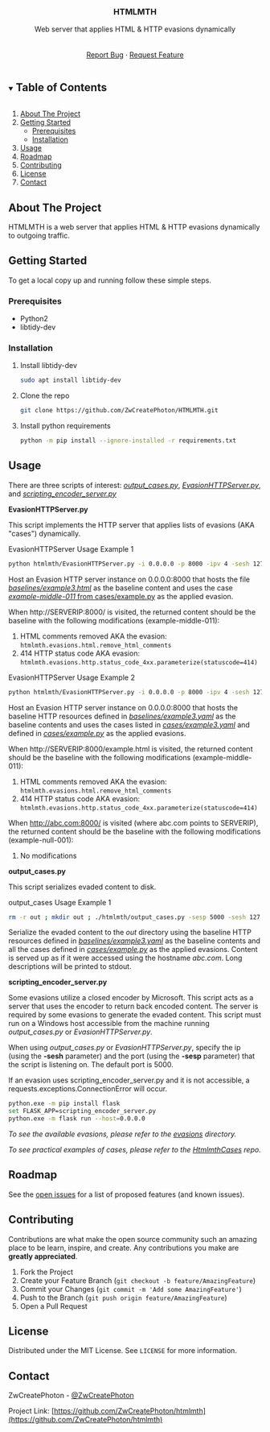 <!--
*** Thanks for checking out the Best-README-Template. If you have a suggestion
*** that would make this better, please fork the repo and create a pull request
*** or simply open an issue with the tag "enhancement".
*** Thanks again! Now go create something AMAZING! :D
***
***
***
*** To avoid retyping too much info. Do a search and replace for the following:
*** ZwCreatePhoton, htmlmth, @ZwCreatePhoton, email, HTMLMTH, Web server that applies HTML & HTTP evasions dynamically
-->



<!-- PROJECT SHIELDS -->
<!--
*** I'm using markdown "reference style" links for readability.
*** Reference links are enclosed in brackets [ ] instead of parentheses ( ).
*** See the bottom of this document for the declaration of the reference variables
*** for contributors-url, forks-url, etc. This is an optional, concise syntax you may use.
*** https://www.markdownguide.org/basic-syntax/#reference-style-links
-->
<!--
[![Contributors][contributors-shield]][contributors-url]
[![Forks][forks-shield]][forks-url]
[![Stargazers][stars-shield]][stars-url]
[![Issues][issues-shield]][issues-url]
[![MIT License][license-shield]][license-url]
[![LinkedIn][linkedin-shield]][linkedin-url]
-->


<!-- PROJECT LOGO -->
<br />
<p align="center">
  <a href="https://github.com/ZwCreatePhoton/htmlmth">
<!--    <img src="images/logo.png" alt="Logo" width="80" height="80"> -->
  </a>

  <h3 align="center">HTMLMTH</h3>

  <p align="center">
    Web server that applies HTML & HTTP evasions dynamically
    <br />
<!--    <a href="https://github.com/ZwCreatePhoton/htmlmth"><strong>Explore the docs »</strong></a> -->
    <br />
    <br />
    <!--
    <a href="https://github.com/ZwCreatePhoton/htmlmth">View Demo</a>
    ·
    -->
    <a href="https://github.com/ZwCreatePhoton/htmlmth/issues">Report Bug</a>
    ·
    <a href="https://github.com/ZwCreatePhoton/htmlmth/issues">Request Feature</a>
  </p>
</p>



<!-- TABLE OF CONTENTS -->
<details open="open">
  <summary><h2 style="display: inline-block">Table of Contents</h2></summary>
  <ol>
    <li>
      <a href="#about-the-project">About The Project</a>
    </li>
    <li>
      <a href="#getting-started">Getting Started</a>
      <ul>
        <li><a href="#prerequisites">Prerequisites</a></li>
        <li><a href="#installation">Installation</a></li>
      </ul>
    </li>
    <li><a href="#usage">Usage</a></li>
    <li><a href="#roadmap">Roadmap</a></li>
    <li><a href="#contributing">Contributing</a></li>
    <li><a href="#license">License</a></li>
    <li><a href="#contact">Contact</a></li>
  </ol>
</details>



<!-- ABOUT THE PROJECT -->
## About The Project

<!--
[![Product Name Screen Shot][product-screenshot]](https://example.com)
-->

HTMLMTH is a web server that applies HTML & HTTP evasions dynamically to outgoing traffic.


<!-- 
### Built With

* []()
* []()
* []()

-->



<!-- GETTING STARTED -->
## Getting Started

To get a local copy up and running follow these simple steps.

### Prerequisites

* Python2
* libtidy-dev


### Installation

1. Install libtidy-dev
   ```sh
   sudo apt install libtidy-dev
   ```
2. Clone the repo
   ```sh
   git clone https://github.com/ZwCreatePhoton/HTMLMTH.git
   ```
3. Install python requirements
   ```sh
   python -m pip install --ignore-installed -r requirements.txt
   ```

<!-- USAGE EXAMPLES -->
## Usage

There are three scripts of interest: [_output_cases.py_](htmlmth/output_cases.py), [_EvasionHTTPServer.py_](htmlmth/EvasionHTTPServer.py), and  [_scripting_encoder_server.py_](htmlmth/scripting_encoder_server.py)


**EvasionHTTPServer.py**

This script implements the HTTP server that applies lists of evasions (AKA "cases") dynamically.

EvasionHTTPServer Usage Example 1

```sh
python htmlmth/EvasionHTTPServer.py -i 0.0.0.0 -p 8000 -ipv 4 -sesh 127.0.0.1 -sesp 5000 -b baselines/example.html -c cases/example.py -tc example-middle-011
```

Host an Evasion HTTP server instance on 0.0.0.0:8000 that hosts the file [_baselines/example3.html_](baselines/example3.html) as the baseline content and uses the case [*example-middle-011* from cases/example.py](https://github.com/ZwCreatePhoton/htmlmth/blob/main/cases/example.py#L15) as the applied evasion.

When http://SERVERIP:8000/ is visited, the returned content should be the baseline with the following modifications (example-middle-011):

1. HTML comments removed AKA the evasion: `htmlmth.evasions.html.remove_html_comments`
2. 414 HTTP status code AKA evasion: `htmlmth.evasions.http.status_code_4xx.parameterize(statuscode=414)`


EvasionHTTPServer Usage Example 2

```sh
python htmlmth/EvasionHTTPServer.py -i 0.0.0.0 -p 8000 -ipv 4 -sesh 127.0.0.1 -sesp 5000 -b baselines/example3.yaml -c cases/example.py -tc cases/example3.yaml
```

Host an Evasion HTTP server instance on 0.0.0.0:8000 that hosts the baseline HTTP resources defined in [_baselines/example3.yaml_](baselines/example3.yam;) as the baseline contents and uses the cases listed in [*cases/example3.yaml*](https://github.com/ZwCreatePhoton/htmlmth/blob/main/cases/example3.yaml) and defined in [*cases/example.py*](https://github.com/ZwCreatePhoton/htmlmth/blob/main/cases/example.py#L14) as the applied evasions.

When http://SERVERIP:8000/example.html is visited, the returned content should be the baseline with the following modifications (example-middle-011):

1. HTML comments removed AKA the evasion: `htmlmth.evasions.html.remove_html_comments`
2. 414 HTTP status code AKA evasion: `htmlmth.evasions.http.status_code_4xx.parameterize(statuscode=414)`

When http://abc.com:8000/ is visited (where abc.com points to SERVERIP), the returned content should be the baseline with the following modifications (example-null-001):
1. No modifications


**output_cases.py**

This script serializes evaded content to disk.

output_cases Usage Example 1

```sh
rm -r out ; mkdir out ; ./htmlmth/output_cases.py -sesp 5000 -sesh 127.0.0.1 -sesp 5000 -o out -b baselines/example3.yaml -c cases/example.py -bch abc.com -ld
```

Serialize the evaded content to the _out_ directory using the baseline HTTP resources defined in [_baselines/example3.yaml_](baselines/example3.yaml) as the baseline contents and all the cases defined in [*cases/example.py*](https://github.com/ZwCreatePhoton/htmlmth/blob/main/cases/example.py#L14) as the applied evasions. Content is served up as if it were accessed using the hostname *abc.com*. Long descriptions will be printed to stdout.


**scripting_encoder_server.py**

Some evasions utilize a closed encoder by Microsoft. This script acts as a server that uses the encoder to return back encoded content. The server is required by some evasions to generate the evaded content. This script must run on a Windows host accessible from the machine running *output_cases.py* or *EvasionHTTPServer.py*.

When using *output_cases.py* or *EvasionHTTPServer.py*, specify the ip (using the **-sesh** parameter) and the port (using the **-sesp** parameter) that the script is listening on. The default port is 5000.  

If an evasion uses scripting_encoder_server.py and it is not accessible, a requests.exceptions.ConnectionError will occur.

```bash
python.exe -m pip install flask
set FLASK_APP=scripting_encoder_server.py
python.exe -m flask run --host=0.0.0.0
```

_To see the available evasions, please refer to the [evasions](htmlmth/evasions) directory._

_To see practical examples of cases, please refer to the [HtmlmthCases](https://github.com/ZwCreatePhoton/htmlmthcases) repo._



<!-- ROADMAP -->
## Roadmap

See the [open issues](https://github.com/ZwCreatePhoton/htmlmth/issues) for a list of proposed features (and known issues).



<!-- CONTRIBUTING -->
## Contributing

Contributions are what make the open source community such an amazing place to be learn, inspire, and create. Any contributions you make are **greatly appreciated**.

1. Fork the Project
2. Create your Feature Branch (`git checkout -b feature/AmazingFeature`)
3. Commit your Changes (`git commit -m 'Add some AmazingFeature'`)
4. Push to the Branch (`git push origin feature/AmazingFeature`)
5. Open a Pull Request



<!-- LICENSE -->
## License

Distributed under the MIT License. See `LICENSE` for more information.



<!-- CONTACT -->
## Contact

ZwCreatePhoton - [@ZwCreatePhoton](https://twitter.com/ZwCreatePhoton)

Project Link: [https://github.com/ZwCreatePhoton/htmlmth](https://github.com/ZwCreatePhoton/htmlmth)



<!-- MARKDOWN LINKS & IMAGES -->
<!-- https://www.markdownguide.org/basic-syntax/#reference-style-links -->
[contributors-shield]: https://img.shields.io/github/contributors/ZwCreatePhoton/repo.svg?style=for-the-badge
[contributors-url]: https://github.com/ZwCreatePhoton/repo/graphs/contributors
[forks-shield]: https://img.shields.io/github/forks/ZwCreatePhoton/repo.svg?style=for-the-badge
[forks-url]: https://github.com/ZwCreatePhoton/repo/network/members
[stars-shield]: https://img.shields.io/github/stars/ZwCreatePhoton/repo.svg?style=for-the-badge
[stars-url]: https://github.com/ZwCreatePhoton/repo/stargazers
[issues-shield]: https://img.shields.io/github/issues/ZwCreatePhoton/repo.svg?style=for-the-badge
[issues-url]: https://github.com/ZwCreatePhoton/repo/issues
[license-shield]: https://img.shields.io/github/license/ZwCreatePhoton/repo.svg?style=for-the-badge
[license-url]: https://github.com/ZwCreatePhoton/repo/blob/master/LICENSE.txt
[linkedin-shield]: https://img.shields.io/badge/-LinkedIn-black.svg?style=for-the-badge&logo=linkedin&colorB=555
[linkedin-url]: https://linkedin.com/in/ZwCreatePhoton
